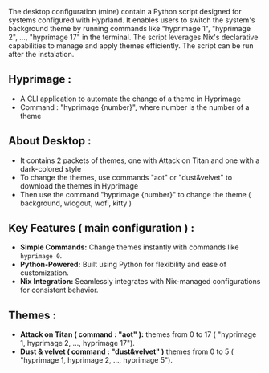 The desktop configuration (mine) contain a Python script designed for systems configured with Hyprland. It enables users to switch the system's background theme by running commands like "hyprimage 1", "hyprimage 2", ..., "hyprimage 17" in the terminal. The script leverages Nix's declarative capabilities to manage and apply themes efficiently. The script can be run after the instalation.

## Hyprimage :
  - A CLI application to automate the change of a theme in Hyprimage
  - Command : "hyprimage {number}", where number is the number of a theme

## About Desktop : 
  - It contains 2 packets of themes, one with Attack on Titan and one with a dark-colored style
  - To change the themes, use commands "aot" or "dust&velvet" to download the themes in Hyprimage
  - Then use the command "hyprimage {number}" to change the theme ( background, wlogout, wofi, kitty )

## Key Features ( main configuration ) : 
- **Simple Commands:** Change themes instantly with commands like `hyprimage 0`.
- **Python-Powered:** Built using Python for flexibility and ease of customization.
- **Nix Integration:** Seamlessly integrates with Nix-managed configurations for consistent behavior.

## Themes :
- **Attack on Titan ( command : "aot" ):** themes from 0 to 17 ( "hyprimage 1, hyprimage 2, ..., hyprimage 17").
- **Dust & velvet ( command : "dust&velvet" )** themes from 0 to 5 ( "hyprimage 1, hyprimage 2, ..., hyprimage 5").
